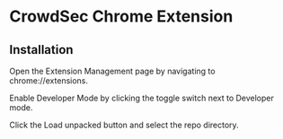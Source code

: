 # CrowdSec Chrome Extension

## Installation

Open the Extension Management page by navigating to chrome://extensions.

Enable Developer Mode by clicking the toggle switch next to Developer mode.

Click the Load unpacked button and select the repo directory.